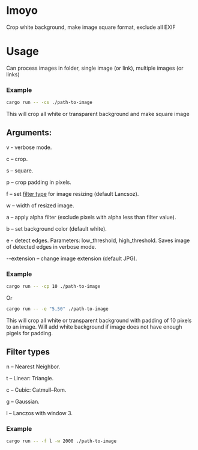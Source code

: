 # Imoyo
Crop white background, make image square format, exclude all EXIF

# Usage
Can process images in folder, single image (or link), multiple images (or links)

### Example

```sh
cargo run -- -cs ./path-to-image
```

This will crop all white or transparent background and make square image

## Arguments:

v - verbose mode.

c – crop.

s – square.

p – crop padding in pixels.

f – set [filter type](#filter-types) for image resizing (default Lancsoz).

w – width of resized image.

a – apply alpha filter (exclude pixels with alpha less than filter value).

b – set background color (default white).

e - detect edges. Parameters: low_threshold, high_threshold. Saves image of detected edges in verbose mode.

--extension – change image extension (default JPG).

### Example

```sh
cargo run -- -cp 10 ./path-to-image
```

Or

```sh
cargo run -- -e "5,50" ./path-to-image
```

This will crop all white or transparent background with padding of 10 pixels to an image. Will add white background if image does not have enough pigels for padding.

## Filter types

n – Nearest Neighbor.

t – Linear: Triangle.

c – Cubic: Catmull–Rom.

g – Gaussian.

l – Lanczos with window 3.

### Example

```sh
cargo run -- -f l -w 2000 ./path-to-image
```
